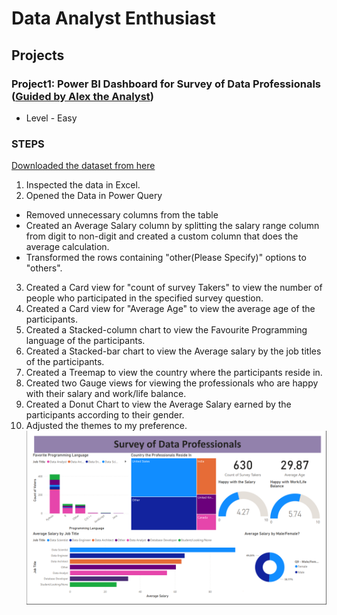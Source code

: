 # Data Analyst Enthusiast

## Projects

### Project1: Power BI Dashboard for Survey of Data Professionals ([Guided by Alex the Analyst](https://www.youtube.com/watch?v=pixlHHe_lNQ&t=1s&ab_channel=AlexTheAnalyst))
+ Level - Easy
### STEPS
[Downloaded the dataset from here](https://github.com/AlexTheAnalyst/Power-BI/blob/main/Power%20BI%20-%20Final%20Project.xlsx)
1. Inspected the data in Excel.
2. Opened the Data in Power Query
 - Removed unnecessary columns from the table
 - Created an Average Salary column by splitting the salary range column from digit to non-digit and created a custom column that does the average calculation.
 - Transformed the rows containing "other(Please Specify)" options to "others".
3. Created a Card view for "count of survey Takers" to view the number of people who participated in the specified survey question.
4. Created a Card view for "Average Age" to view the average age of the participants.
5. Created a Stacked-column chart to view the Favourite Programming language of the participants.
6. Created a Stacked-bar chart to view the Average salary by the job titles of the participants.
7. Created a Treemap to view the country where the participants reside in.
8. Created two Gauge views for viewing the professionals who are happy with their salary and work/life balance.
9. Created a Donut Chart to view the Average Salary earned by the participants according to their gender.
10. Adjusted the themes to my preference.
![alt text](https://github.com/belgiprem/Portfolio/blob/main/Power%20BI%20Projects/Guided/Survey%20of%20Data%20Professionals%20(Power%20BI%20Dashboard).PNG "Power BI Dashboard")


